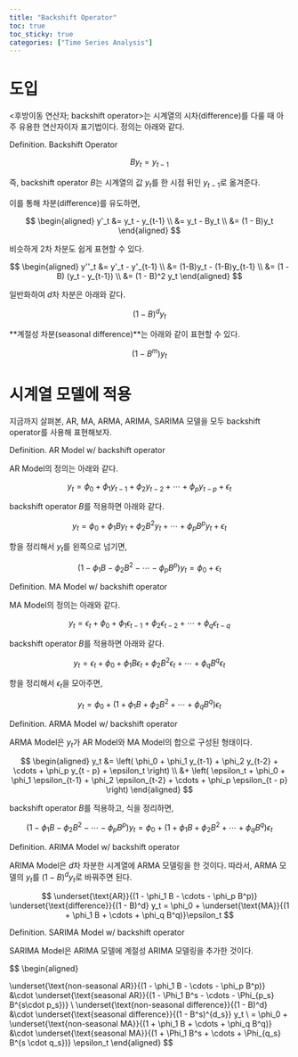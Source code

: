 ```yaml
---
title: "Backshift Operator"
toc: true
toc_sticky: true
categories: ["Time Series Analysis"]
---
```


# 도입

\<후방이동 연산자; backshift operator\>는 시계열의 시차(difference)를 다룰 때 아주 유용한 연산자이자 표기법이다. 정의는 아래와 같다.


<div class="definition" markdown="1">

<span class="statement-title">Definition.</span> Backshift Operator<br>

$$
B y_t = y_{t-1}
$$

즉, backshift operator $B$는 시계열의 값 $y_t$를 한 시점 뒤인 $y_{t-1}$로 옮겨준다.

이를 통해 차분(difference)를 유도하면,

$$
\begin{aligned}
y'_t
&= y_t - y_{t-1} \\
&= y_t - By_t \\
&= (1 - B)y_t
\end{aligned}
$$

</div>

비슷하게 2차 차분도 쉽게 표현할 수 있다.

$$
\begin{aligned}
y''_t
&= y'_t - y'_{t-1} \\
&= (1-B)y_t - (1-B)y_{t-1} \\
&= (1 - B) (y_t - y_{t-1}) \\
&= (1 - B)^2 y_t
\end{aligned}
$$

일반화하여 $d$차 차분은 아래와 같다.

$$
(1 - B)^d y_t
$$

**계절성 차분(seasonal difference)**는 아래와 같이 표현할 수 있다.

$$
(1 - B^m)y_t
$$


# 시계열 모델에 적용

지금까지 살펴본, $\text{AR}$, $\text{MA}$, $\text{ARMA}$, $\text{ARIMA}$, $\text{SARIMA}$ 모델을 모두 backshift operator를 사용해 표현해보자.

<div class="statement" markdown="1">

<span class="statement-title">Definition.</span> AR Model w/ backshift operator<br>

AR Model의 정의는 아래와 같다.

$$
y_t = \phi_0 + \phi_1 y_{t-1} + \phi_2 y_{t-2} + \cdots + \phi_p y_{t - p} + \epsilon_t
$$

backshift operator $B$를 적용하면 아래와 같다.

$$
y_t = \phi_0 + \phi_1 B y_t + \phi_2 B^2 y_t + \cdots + \phi_p B^p y_t + \epsilon_t
$$

항을 정리해서 $y_t$를 왼쪽으로 넘기면,

$$
(1 - \phi_1 B - \phi_2 B^2 - \cdots - \phi_p B^p) y_t = \phi_0 + \epsilon_t
$$

</div>


<div class="statement" markdown="1">

<span class="statement-title">Definition.</span> MA Model w/ backshift operator<br>

MA Model의 정의는 아래와 같다.

$$
y_t = \epsilon_t + \phi_0 + \phi_1 \epsilon_{t-1} + \phi_2 \epsilon_{t-2} + \cdots + \phi_q \epsilon_{t - q}
$$

backshift operator $B$를 적용하면 아래와 같다.

$$
y_t = \epsilon_t + \phi_0 + \phi_1 B \epsilon_{t} + \phi_2 B^2 \epsilon_{t} + \cdots + \phi_q B^q \epsilon_{t}
$$

항을 정리해서 $\epsilon_t$을 모아주면,

$$
y_t = \phi_0 + (1 + \phi_1 B + \phi_2 B^2 + \cdots + \phi_q B^q) \epsilon_t
$$

</div>


<div class="statement" markdown="1">

<span class="statement-title">Definition.</span> ARMA Model w/ backshift operator<br>

ARMA Model은 $y_t$가 AR Model와 MA Model의 합으로 구성된 형태이다.

$$
\begin{aligned}
y_t
&=
\left( \phi_0 + \phi_1 y_{t-1} + \phi_2 y_{t-2} + \cdots + \phi_p y_{t - p} + \epsilon_t \right) \\
&+ \left( \epsilon_t + \phi_0 + \phi_1 \epsilon_{t-1} + \phi_2 \epsilon_{t-2} + \cdots + \phi_p \epsilon_{t - p} \right)
\end{aligned}
$$

backshift operator $B$를 적용하고, 식을 정리하면,

$$
(1 - \phi_1 B - \phi_2 B^2 - \cdots - \phi_p B^p) y_t  = \phi_0 + (1 + \phi_1 B + \phi_2 B^2 + \cdots + \phi_q B^q) \epsilon_t
$$

</div>


<div class="statement" markdown="1">

<span class="statement-title">Definition.</span> ARIMA Model w/ backshift operator<br>

ARIMA Model은 $d$차 차분한 시계열에 ARMA 모델링을 한 것이다. 따라서, ARMA 모델의 $y_t$를 $(1 - B)^d y_t$로 바꿔주면 된다.

$$
\underset{\text{AR}}{(1 - \phi_1 B - \cdots - \phi_p B^p)}
\underset{\text{difference}}{(1 - B)^d} y_t
= \phi_0 +
\underset{\text{MA}}{(1 + \phi_1 B + \cdots + \phi_q B^q)}\epsilon_t
$$

</div>


<div class="statement" markdown="1">

<span class="statement-title">Definition.</span> SARIMA Model w/ backshift operator<br>

SARIMA Model은 ARIMA 모델에 계절성 ARIMA 모델링을 추가한 것이다.

$$
\begin{aligned}

\underset{\text{non-seasonal AR}}{(1 - \phi_1 B - \cdots - \phi_p B^p)}
&\cdot
\underset{\text{seasonal AR}}{(1 - \Phi_1 B^s - \cdots - \Phi_{p_s} B^{s\cdot p_s})} \\
\underset{\text{non-seasonal difference}}{(1 - B)^d}
&\cdot
\underset{\text{seasonal difference}}{(1 - B^s)^{d_s}}
y_t  \\
= \phi_0 +
\underset{\text{non-seasonal MA}}{(1 + \phi_1 B + \cdots + \phi_q B^q)}
&\cdot
\underset{\text{seasonal MA}}{(1 + \Phi_1 B^s + \cdots + \Phi_{q_s} B^{s \cdot q_s})}
\epsilon_t
\end{aligned}
$$

</div>
